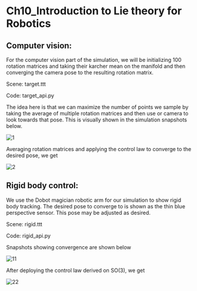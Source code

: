 # Ch10_Introduction to Lie theory for Robotics

## Computer vision:

For the computer vision part of the simulation, we will be initializing 100 rotation matrices and taking their karcher mean on the manifold and then converging the camera pose to the resulting rotation matrix.

Scene: target.ttt

Code: target_api.py

The idea here is that we can maximize the number of points we sample by taking the average of multiple rotation matrices and then use or camera to look towards that pose. This is visually shown in the simulation snapshots below.

![1](https://user-images.githubusercontent.com/71635591/236719879-8d77e1ab-f0c9-44aa-9998-137b13b1c307.PNG)

Averaging rotation matrices and applying the control law to converge to the desired pose, we get

![2](https://user-images.githubusercontent.com/71635591/236719885-6752898a-f739-4a26-9216-f9d58f041101.PNG)



## Rigid body control:


We use the Dobot magician robotic arm for our simulation to show rigid body tracking. The desired pose to converge to is shown as the thin blue perspective sensor. This pose may be adjusted as desired.

Scene: rigid.ttt

Code: rigid_api.py

Snapshots showing convergence are shown below

![11](https://user-images.githubusercontent.com/71635591/236720782-2091f724-7981-4e0a-8fb8-d8b2ff5366fe.PNG)

After deploying the control law derived on SO(3), we get


![22](https://user-images.githubusercontent.com/71635591/236720865-16eb6a40-c958-4666-a005-1847d569ca61.PNG)





